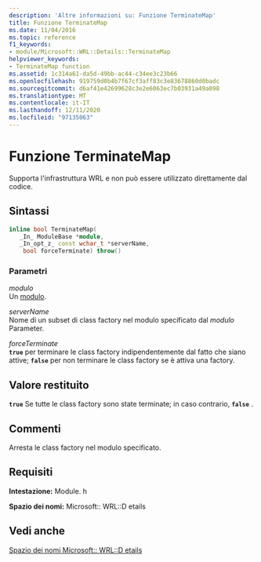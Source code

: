 ```yaml
---
description: 'Altre informazioni su: Funzione TerminateMap'
title: Funzione TerminateMap
ms.date: 11/04/2016
ms.topic: reference
f1_keywords:
- module/Microsoft::WRL::Details::TerminateMap
helpviewer_keywords:
- TerminateMap function
ms.assetid: 1c314a61-da5d-49bb-ac44-c34ee3c23b66
ms.openlocfilehash: 919759d0b4b7f67cf3aff83c3e83678860d0badc
ms.sourcegitcommit: d6af41e42699628c3e2e6063ec7b03931a49a098
ms.translationtype: MT
ms.contentlocale: it-IT
ms.lasthandoff: 12/11/2020
ms.locfileid: "97135063"
---
```

# <a name="terminatemap-function"></a>Funzione TerminateMap

Supporta l'infrastruttura WRL e non può essere utilizzato direttamente dal codice.

## <a name="syntax"></a>Sintassi

```cpp
inline bool TerminateMap(
   _In_ ModuleBase *module,
   _In_opt_z_ const wchar_t *serverName,
    bool forceTerminate) throw()
```

### <a name="parameters"></a>Parametri

*modulo*<br/>
Un [modulo](module-class.md).

*serverName*<br/>
Nome di un subset di class factory nel modulo specificato dal *modulo* Parameter.

*forceTerminate*<br/>
**`true`** per terminare le class factory indipendentemente dal fatto che siano attive; **`false`** per non terminare le class factory se è attiva una factory.

## <a name="return-value"></a>Valore restituito

**`true`** Se tutte le class factory sono state terminate; in caso contrario, **`false`** .

## <a name="remarks"></a>Commenti

Arresta le class factory nel modulo specificato.

## <a name="requirements"></a>Requisiti

**Intestazione:** Module. h

**Spazio dei nomi:** Microsoft:: WRL::D etails

## <a name="see-also"></a>Vedi anche

[Spazio dei nomi Microsoft:: WRL::D etails](microsoft-wrl-details-namespace.md)
